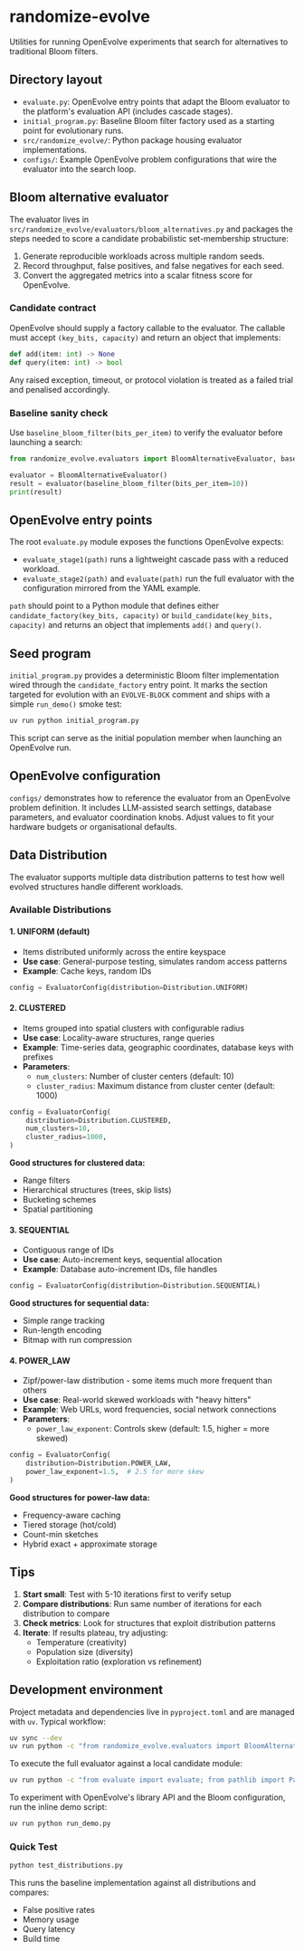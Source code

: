 # randomize-evolve

Utilities for running OpenEvolve experiments that search for alternatives to
traditional Bloom filters.

## Directory layout

- `evaluate.py`: OpenEvolve entry points that adapt the Bloom evaluator to the
  platform's evaluation API (includes cascade stages).
- `initial_program.py`: Baseline Bloom filter factory used as a starting point
  for evolutionary runs.
- `src/randomize_evolve/`: Python package housing evaluator implementations.
- `configs/`: Example OpenEvolve problem configurations that wire the evaluator
  into the search loop.

## Bloom alternative evaluator

The evaluator lives in
`src/randomize_evolve/evaluators/bloom_alternatives.py` and packages the steps
needed to score a candidate probabilistic set-membership structure:

1. Generate reproducible workloads across multiple random seeds.
2. Record throughput, false positives, and false negatives for each seed.
3. Convert the aggregated metrics into a scalar fitness score for OpenEvolve.

### Candidate contract

OpenEvolve should supply a factory callable to the evaluator. The callable must
accept `(key_bits, capacity)` and return an object that implements:

```python
def add(item: int) -> None
def query(item: int) -> bool
```

Any raised exception, timeout, or protocol violation is treated as a failed
trial and penalised accordingly.

### Baseline sanity check

Use `baseline_bloom_filter(bits_per_item)` to verify the evaluator before
launching a search:

```python
from randomize_evolve.evaluators import BloomAlternativeEvaluator, baseline_bloom_filter

evaluator = BloomAlternativeEvaluator()
result = evaluator(baseline_bloom_filter(bits_per_item=10))
print(result)
```

## OpenEvolve entry points

The root `evaluate.py` module exposes the functions OpenEvolve expects:

- `evaluate_stage1(path)` runs a lightweight cascade pass with a reduced
  workload.
- `evaluate_stage2(path)` and `evaluate(path)` run the full evaluator with the
  configuration mirrored from the YAML example.

`path` should point to a Python module that defines either
`candidate_factory(key_bits, capacity)` or `build_candidate(key_bits, capacity)`
and returns an object that implements `add()` and `query()`.

## Seed program

`initial_program.py` provides a deterministic Bloom filter implementation wired
through the `candidate_factory` entry point. It marks the section targeted for
evolution with an `EVOLVE-BLOCK` comment and ships with a simple `run_demo()`
smoke test:

```bash
uv run python initial_program.py
```

This script can serve as the initial population member when launching an
OpenEvolve run.

## OpenEvolve configuration

`configs/` demonstrates how to reference the evaluator
from an OpenEvolve problem definition. It includes LLM-assisted search settings,
database parameters, and evaluator coordination knobs. Adjust values to fit your
hardware budgets or organisational defaults.

## Data Distribution

The evaluator supports multiple data distribution patterns to test how well evolved structures handle different workloads.

### Available Distributions

#### 1. **UNIFORM** (default)
- Items distributed uniformly across the entire keyspace
- **Use case**: General-purpose testing, simulates random access patterns
- **Example**: Cache keys, random IDs

```python
config = EvaluatorConfig(distribution=Distribution.UNIFORM)
```

#### 2. **CLUSTERED**
- Items grouped into spatial clusters with configurable radius
- **Use case**: Locality-aware structures, range queries
- **Example**: Time-series data, geographic coordinates, database keys with prefixes
- **Parameters**:
  - `num_clusters`: Number of cluster centers (default: 10)
  - `cluster_radius`: Maximum distance from cluster center (default: 1000)

```python
config = EvaluatorConfig(
    distribution=Distribution.CLUSTERED,
    num_clusters=10,
    cluster_radius=1000,
)
```

**Good structures for clustered data:**
- Range filters
- Hierarchical structures (trees, skip lists)
- Bucketing schemes
- Spatial partitioning

#### 3. **SEQUENTIAL**
- Contiguous range of IDs
- **Use case**: Auto-increment keys, sequential allocation
- **Example**: Database auto-increment IDs, file handles

```python
config = EvaluatorConfig(distribution=Distribution.SEQUENTIAL)
```

**Good structures for sequential data:**
- Simple range tracking
- Run-length encoding
- Bitmap with run compression

#### 4. **POWER_LAW**
- Zipf/power-law distribution - some items much more frequent than others
- **Use case**: Real-world skewed workloads with "heavy hitters"
- **Example**: Web URLs, word frequencies, social network connections
- **Parameters**:
  - `power_law_exponent`: Controls skew (default: 1.5, higher = more skewed)

```python
config = EvaluatorConfig(
    distribution=Distribution.POWER_LAW,
    power_law_exponent=1.5,  # 2.5 for more skew
)
```

**Good structures for power-law data:**
- Frequency-aware caching
- Tiered storage (hot/cold)
- Count-min sketches
- Hybrid exact + approximate storage



## Tips

1. **Start small**: Test with 5-10 iterations first to verify setup
2. **Compare distributions**: Run same number of iterations for each distribution to compare
3. **Check metrics**: Look for structures that exploit distribution patterns
4. **Iterate**: If results plateau, try adjusting:
   - Temperature (creativity)
   - Population size (diversity)
   - Exploitation ratio (exploration vs refinement)


## Development environment

Project metadata and dependencies live in `pyproject.toml` and are managed with
`uv`. Typical workflow:

```bash
uv sync --dev
uv run python -c "from randomize_evolve.evaluators import BloomAlternativeEvaluator, baseline_bloom_filter; print(BloomAlternativeEvaluator()(baseline_bloom_filter(10)))"
```

To execute the full evaluator against a local candidate module:

```bash
uv run python -c "from evaluate import evaluate; from pathlib import Path; print(evaluate(Path('initial_program.py')))"
```

To experiment with OpenEvolve's library API and the Bloom configuration, run the
inline demo script:

```bash
uv run python run_demo.py
```

### Quick Test

```bash
python test_distributions.py
```

This runs the baseline implementation against all distributions and compares:
- False positive rates
- Memory usage
- Query latency
- Build time

